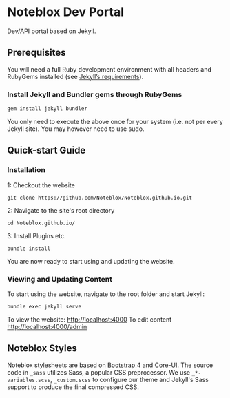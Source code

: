 # Noteblox Dev Portal

Dev/API portal based on Jekyll.

## Prerequisites

You will need a full Ruby development environment with all headers and RubyGems installed (see [Jekyll’s requirements](https://jekyllrb.com/docs/installation/#requirements)).

### Install Jekyll and Bundler gems through RubyGems

```
gem install jekyll bundler
```

You only need to execute the above once for your system (i.e. not per every Jekyll site). You may however need to use sudo.

## Quick-start Guide

### Installation

1: Checkout the website

```
git clone https://github.com/Noteblox/Noteblox.github.io.git
```

2: Navigate to the site's root directory

```
cd Noteblox.github.io/
```

3: Install Plugins etc.

```
bundle install
```

You are now ready to start using and updating the website.


### Viewing and Updating Content

To start using the website, navigate to the root folder and start Jekyll:

```
bundle exec jekyll serve
```

To view the website: [http://localhost:4000](http://localhost:4000)
To edit content [http://localhost:4000/admin](http://localhost:4000/admin)


## Noteblox Styles

Noteblox stylesheets are based on [Bootstrap 4](https://v4-alpha.getbootstrap.com/) and [Core-UI](http://coreui.io/). 
The source code in `_sass`  utilizes Sass, a popular CSS preprocessor. We use `_*-variables.scss`, `_custom.scss` to configure 
our theme and Jekyll's Sass support to produce the final compressed CSS. 